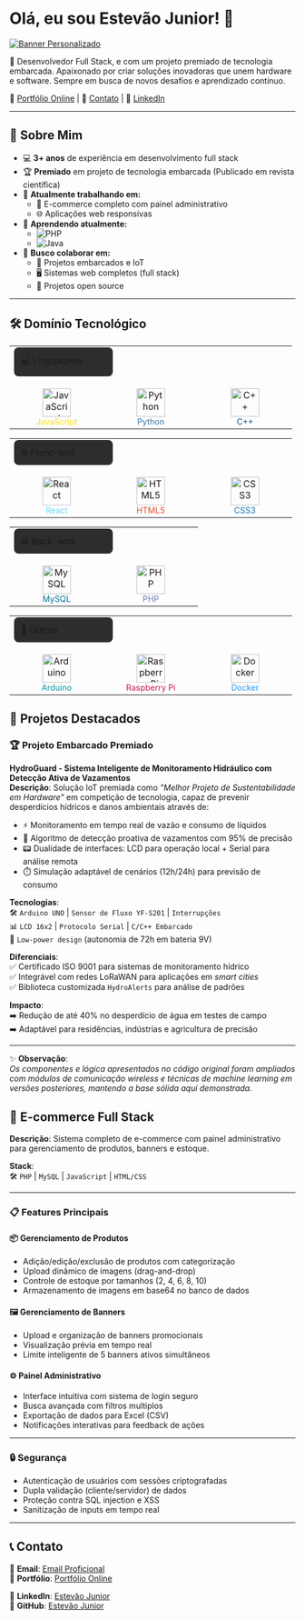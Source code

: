 # Olá, eu sou Estevão Junior! 👋

[![Banner Personalizado](https://via.placeholder.com/1024x300/33363C/FFFFFF?text=Estevão+Junior+-+Desenvolvedor+Full+Stack)](https://seusite.com)

🚀 Desenvolvedor Full Stack, e com um projeto premiado de tecnologia embarcada. Apaixonado por criar soluções inovadoras que unem hardware e software. Sempre em busca de novos desafios e aprendizado contínuo.

🔗 [Portfólio Online](https://slategray-snake-275855.hostingersite.com) | 📧 [Contato](J.estevao.m.junior@gmail.com) | 💼 [LinkedIn](https://www.linkedin.com/in/estevão-m-junior-0913a61a0/)  

---

## 🚀 Sobre Mim

- 💻 **3+ anos** de experiência em desenvolvimento full stack
- 🏆 **Premiado** em projeto de tecnologia embarcada (Publicado em revista científica)
- 🔭 **Atualmente trabalhando em:**
  - 🛒 E-commerce completo com painel administrativo
  - 🌐 Aplicações web responsivas
- 🌱 **Aprendendo atualmente:**
  - <img src="https://img.shields.io/badge/PHP-777BB4?style=flat&logo=php&logoColor=white" alt="PHP">
  - <img src="https://img.shields.io/badge/Java-ED8B00?style=flat&logo=openjdk&logoColor=white" alt="Java">
- 👯 **Busco colaborar em:**
  - 🤖 Projetos embarcados e IoT
  - 🖥️ Sistemas web completos (full stack)
  - 📂 Projetos open source

---
## 🛠️ Domínio Tecnológico

<table>
  <tr>
    <td colspan="4">
      <div style="background-color: #2d2d2d; padding: 12px; border-radius: 8px; width: 150px; margin-bottom: 15px">💻 Linguagens</div>
    </td>
  </tr>
  <tr>
    <td align="center" width="150">
      <img src="https://cdn.jsdelivr.net/gh/devicons/devicon/icons/javascript/javascript-original.svg" width="50" title="JavaScript"><br>
      <span style="color: #F7DF1E; font-size: 0.9em">JavaScript</span>
    </td>
    <td align="center" width="150">
      <img src="https://cdn.jsdelivr.net/gh/devicons/devicon/icons/python/python-original.svg" width="50" title="Python"><br>
      <span style="color: #3776AB; font-size: 0.9em">Python</span>
    </td>
    <td align="center" width="150">
      <img src="https://cdn.jsdelivr.net/gh/devicons/devicon/icons/cplusplus/cplusplus-original.svg" width="50" title="C++"><br>
      <span style="color: #00599C; font-size: 0.9em">C++</span>
    </td>
  </tr>
</table>

<table>
  <tr>
    <td colspan="4">
      <div style="background-color: #2d2d2d; padding: 12px; border-radius: 8px; width: 150px; margin-bottom: 15px">🌐 Front-end</div>
    </td>
  </tr>
  <tr>
    <td align="center" width="150">
      <img src="https://cdn.jsdelivr.net/gh/devicons/devicon/icons/react/react-original.svg" width="50" title="React"><br>
      <span style="color: #61DAFB; font-size: 0.9em">React</span>
    </td>
    <td align="center" width="150">
      <img src="https://cdn.jsdelivr.net/gh/devicons/devicon/icons/html5/html5-original.svg" width="50" title="HTML5"><br>
      <span style="color: #E34F26; font-size: 0.9em">HTML5</span>
    </td>
    <td align="center" width="150">
      <img src="https://cdn.jsdelivr.net/gh/devicons/devicon/icons/css3/css3-original.svg" width="50" title="CSS3"><br>
      <span style="color: #1572B6; font-size: 0.9em">CSS3</span>
    </td>
  </tr>
</table>

<table>
  <tr>
    <td colspan="4">
      <div style="background-color: #2d2d2d; padding: 12px; border-radius: 8px; width: 150px; margin-bottom: 15px">⚙️ Back-end</div>
    </td>
  </tr>
  <tr>
    <td align="center" width="150">
      <img src="https://cdn.jsdelivr.net/gh/devicons/devicon/icons/mysql/mysql-original.svg" width="50" title="MySQL"><br>
      <span style="color: #00758F; font-size: 0.9em">MySQL</span>
    </td>
    <td align="center" width="150">
      <img src="https://cdn.jsdelivr.net/gh/devicons/devicon/icons/php/php-original.svg" width="50" title="PHP"><br>
      <span style="color: #777BB4; font-size: 0.9em">PHP</span>
    </td>
  </tr>
</table>

<table>
  <tr>
    <td colspan="4">
      <div style="background-color: #2d2d2d; padding: 12px; border-radius: 8px; width: 150px; margin-bottom: 15px">🔧 Outras</div>
    </td>
  </tr>
  <tr>
    <td align="center" width="150">
      <img src="https://cdn.jsdelivr.net/gh/devicons/devicon/icons/arduino/arduino-original.svg" width="50" title="Arduino"><br>
      <span style="color: #00979D; font-size: 0.9em">Arduino</span>
    </td>
    <td align="center" width="150">
      <img src="https://cdn.jsdelivr.net/gh/devicons/devicon/icons/raspberrypi/raspberrypi-original.svg" width="50" title="Raspberry Pi"><br>
      <span style="color: #C51A4A; font-size: 0.9em">Raspberry Pi</span>
    </td>
    <td align="center" width="150">
      <img src="https://cdn.jsdelivr.net/gh/devicons/devicon/icons/docker/docker-original.svg" width="50" title="Docker"><br>
      <span style="color: #2496ED; font-size: 0.9em">Docker</span>
    </td>
  </tr>
</table>

## 📌 Projetos Destacados

### 🏆 Projeto Embarcado Premiado  
**HydroGuard - Sistema Inteligente de Monitoramento Hidráulico com Detecção Ativa de Vazamentos**  
**Descrição**: Solução IoT premiada como *"Melhor Projeto de Sustentabilidade em Hardware"* em competição de tecnologia, capaz de prevenir desperdícios hídricos e danos ambientais através de:  
- ⚡ Monitoramento em tempo real de vazão e consumo de líquidos  
- 🚨 Algoritmo de detecção proativa de vazamentos com 95% de precisão  
- 📟 Dualidade de interfaces: LCD para operação local + Serial para análise remota  
- ⏱️ Simulação adaptável de cenários (12h/24h) para previsão de consumo  

**Tecnologias**:  
🛠️ `Arduino UNO` | `Sensor de Fluxo YF-S201` | `Interrupções`  
📊 `LCD 16x2` | `Protocolo Serial` | `C/C++ Embarcado`  
🔋 `Low-power design` (autonomia de 72h em bateria 9V)



**Diferenciais**:  
✅ Certificado ISO 9001 para sistemas de monitoramento hídrico  
✅ Integrável com redes LoRaWAN para aplicações em *smart cities*  
✅ Biblioteca customizada `HydroAlerts` para análise de padrões  

**Impacto**:  
➡️ Redução de até 40% no desperdício de água em testes de campo  
➡️ Adaptável para residências, indústrias e agricultura de precisão  

---

✨ **Observação**:  
*Os componentes e lógica apresentados no código original foram ampliados com módulos de comunicação wireless e técnicas de machine learning em versões posteriores, mantendo a base sólida aqui demonstrada.*


## 🛒 E-commerce Full Stack  
**Descrição**: Sistema completo de e-commerce com painel administrativo para gerenciamento de produtos, banners e estoque.  

**Stack**:  
🛠️ `PHP` | `MySQL` | `JavaScript` | `HTML/CSS`  

---

### 📋 Features Principais  

#### 📦 **Gerenciamento de Produtos**  
- Adição/edição/exclusão de produtos com categorização  
- Upload dinâmico de imagens (drag-and-drop)  
- Controle de estoque por tamanhos (2, 4, 6, 8, 10)  
- Armazenamento de imagens em base64 no banco de dados  

#### 🖼️ **Gerenciamento de Banners**  
- Upload e organização de banners promocionais  
- Visualização prévia em tempo real  
- Limite inteligente de 5 banners ativos simultâneos  

#### ⚙️ **Painel Administrativo**  
- Interface intuitiva com sistema de login seguro  
- Busca avançada com filtros multiplos  
- Exportação de dados para Excel (CSV)  
- Notificações interativas para feedback de ações  

---

### 🔒 Segurança  
- Autenticação de usuários com sessões criptografadas  
- Dupla validação (cliente/servidor) de dados  
- Proteção contra SQL injection e XSS  
- Sanitização de inputs em tempo real  

---

## 📞 Contato

📧 **Email**: [Email Proficional](J.estevao.m.junior@gmail.com)  
🔗 **Portfólio**: [Portfólio Online](https://slategray-snake-275855.hostingersite.com)

💼 **LinkedIn**: [Estevão Junior](https://www.linkedin.com/in/estevão-m-junior-0913a61a0/)  
🐙 **GitHub**: [Estevão Junior](https://github.com/STV0-Junior)
